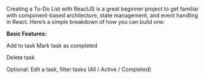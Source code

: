Creating a To-Do List with ReactJS is a great beginner project to get familiar with component-based architecture, state management, and event handling in React. Here’s a simple breakdown of how you can build one:

**Basic Features:**

Add to task
Mark task as completed

Delete task

Optional: Edit a task, filter tasks (All / Active / Completed)
